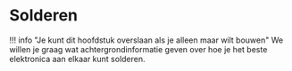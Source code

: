 # Solderen

!!! info "Je kunt dit hoofdstuk overslaan als je alleen maar wilt bouwen"
    We willen je graag wat achtergrondinformatie geven over hoe je het beste elektronica aan elkaar kunt solderen.
